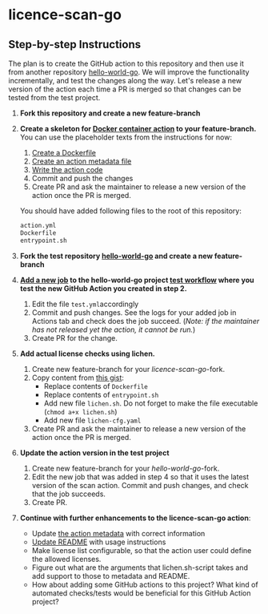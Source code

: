 # licence-scan-go

## Step-by-step Instructions

The plan is to create the GitHub action to this repository and then use it from another repository [hello-world-go](https://github.com/lauravuo/hello-world-go). We will improve the functionality incrementally, and test the changes along the way. Let's release a new version of the action each time a PR is merged so that changes can be tested from the test project.

1. **Fork this repository and create a new feature-branch**

1. **Create a skeleton for [Docker container action](https://docs.github.com/en/actions/creating-actions/creating-a-docker-container-action) to your feature-branch.** You can use the placeholder texts from the instructions for now:

   1. [Create a Dockerfile](https://docs.github.com/en/actions/creating-actions/creating-a-docker-container-action#creating-a-dockerfile)
   1. [Create an action metadata file](https://docs.github.com/en/actions/creating-actions/creating-a-docker-container-action#creating-an-action-metadata-file)
   1. [Write the action code](https://docs.github.com/en/actions/creating-actions/creating-a-docker-container-action#writing-the-action-code)
   1. Commit and push the changes
   1. Create PR and ask the maintainer to release a new version of the action once the PR is merged.

   You should have added following files to the root of this repository:

   ```bash
   action.yml
   Dockerfile
   entrypoint.sh
   ```

1. **Fork the test repository [hello-world-go](https://github.com/lauravuo/hello-world-go) and create a new feature-branch**

1. **[Add a new job](https://docs.github.com/en/actions/creating-actions/creating-a-docker-container-action#example-using-a-public-action) to the hello-world-go project [test workflow](https://github.com/lauravuo/hello-world-go/blob/main/.github/workflows/test.yml) where you test the new GitHub Action you created in step 2.**
   1. Edit the file `test.yml`accordingly
   1. Commit and push changes. See the logs for your added job in Actions tab and check does the job succeed. (_Note: if the maintainer has not released yet the action, it cannot be run._)
   1. Create PR for the change.
1. **Add actual license checks using lichen.**
   1. Create new feature-branch for your _licence-scan-go_-fork.
   1. Copy content from [this gist](https://gist.github.com/lauravuo/76d675136e1066cf4cab01af04fd9776):
      - Replace contents of `Dockerfile`
      - Replace contents of `entrypoint.sh`
      - Add new file `lichen.sh`. Do not forget to make the file executable (`chmod a+x lichen.sh`)
      - Add new file `lichen-cfg.yaml`
   1. Create PR and ask the maintainer to release a new version of the action once the PR is merged.
1. **Update the action version in the test project**
   1. Create new feature-branch for your _hello-world-go_-fork.
   1. Edit the new job that was added in step 4 so that it uses the latest version of the scan action. Commit and push changes, and check that the job succeeds.
   1. Create PR.
1. **Continue with further enhancements to the licence-scan-go action**:
   - Update [the action metadata](https://docs.github.com/en/actions/creating-actions/metadata-syntax-for-github-actions) with correct information
   - [Update README](https://docs.github.com/en/actions/creating-actions/creating-a-docker-container-action#creating-a-readme) with usage instructions
   - Make license list configurable, so that the action user could define the allowed licenses.
   - Figure out what are the arguments that lichen.sh-script takes and add support to those to metadata and README.
   - How about adding some GitHub actions to this project? What kind of automated checks/tests would be beneficial for this GitHub Action project?
